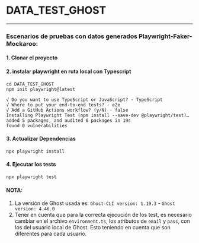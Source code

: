 # DATA_TEST_GHOST

***
### Escenarios de pruebas con datos generados Playwright-Faker-Mockaroo:

#### 1. Clonar el proyecto
#### 2. instalar playwright en ruta local con Typescript
```
cd DATA_TEST_GHOST 
npm init playwright@latest

√ Do you want to use TypeScript or JavaScript? · TypeScript
√ Where to put your end-to-end tests? · e2e
√ Add a GitHub Actions workflow? (y/N) · false
Installing Playwright Test (npm install --save-dev @playwright/test)…
added 5 packages, and audited 6 packages in 19s
found 0 vulnerabilities
```
#### 3. Actualizar Dependencias
```
npx playwright install  
```
#### 4. Ejecutar los tests
```
npx playwright test
```
#### NOTA:
1. La versión de Ghost usada es: 
`Ghost-CLI version: 1.19.3` - `Ghost version: 4.46.0`
2. Tener en cuenta que para la correcta ejecución de los test, es necesario cambiar en el archivo `environment.ts`, los atributos de `email` y `pass`, con los del usuario local de Ghost. Esto teniendo en cuenta que son diferentes para cada usuario.
